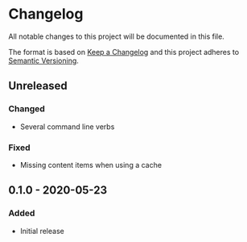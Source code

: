 # Changelog

All notable changes to this project will be documented in this file.

The format is based on [Keep a Changelog](http://keepachangelog.com/en/1.0.0/) and this project adheres to [Semantic Versioning](http://semver.org/spec/v2.0.0.html).

## Unreleased

### Changed

- Several command line verbs

### Fixed

- Missing content items when using a cache

## 0.1.0 - 2020-05-23

### Added

- Initial release
